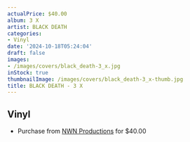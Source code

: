 ```yaml
---
actualPrice: $40.00
album: 3 X
artist: BLACK DEATH
categories:
- Vinyl
date: '2024-10-18T05:24:04'
draft: false
images:
- /images/covers/black_death-3_x.jpg
inStock: true
thumbnailImage: /images/covers/black_death-3_x-thumb.jpg
title: BLACK DEATH - 3 X
---
```


## Vinyl
* Purchase from [NWN Productions](http://shop.nwnprod.com/index.php?route=product/product&path=75&product_id=56837&sort=pd.name&order=ASC) for $40.00
